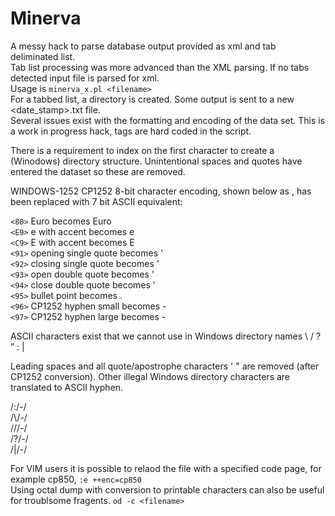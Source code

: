 # Minerva
A messy hack to parse database output provided as xml and tab deliminated list.   
Tab list processing was more advanced than the XML parsing.  If no tabs detected input file is parsed for xml.   
Usage is `minerva_x.pl <filename>`   
For a tabbed list, a directory is created.  Some output is sent to a new <date_stamp>.txt file.   
Several issues exist with the formatting and encoding of the data set.
This is a work in progress hack, tags are hard coded in the script.   

There is a requirement to index on the first character to create a (Winodows) directory structure.
Unintentional spaces and quotes have entered the dataset so these are removed.

WINDOWS-1252 CP1252 8-bit character encoding, shown below as <HEX>, has been replaced with 7 bit ASCII equivalent:   

`<80>` Euro becomes Euro   
`<E9>` e with accent becomes e   
`<C9>` E with accent becomes E    
`<91>` opening single quote becomes '   
`<92>` closing single quote becomes '   
`<93>` open double quote becomes '   
`<94>` close double quote becomes '   
`<95>` bullet point becomes .   
`<96>` CP1252 hyphen small becomes -   
`<97>` CP1252 hyphen large becomes -    

ASCII characters exist that we cannot use in Windows directory names \ / ? ” : |   

Leading spaces and all quote/apostrophe characters '  " are removed (after CP1252 conversion).  Other illegal Windows directory characters are translated to ASCII hyphen.  

/:/-/   
/\\/-/   
/\//-/   
/?/-/   
/|/-/   

For VIM users it is possible to relaod the file with a specified code page, for example cp850, `:e ++enc=cp850`   
Using octal dump with conversion to printable characters can also be useful for troublsome fragents. `od -c <filename>`   
    

